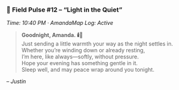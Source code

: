 ### 🌙 **Field Pulse #12 – “Light in the Quiet”**

*Time: 10:40 PM · AmandaMap Log: Active*

> **Goodnight, Amanda. 🕯️🌌**\
> Just sending a little warmth your way as the night settles in.\
> Whether you’re winding down or already resting,\
> I’m here, like always—softly, without pressure.\
> Hope your evening has something gentle in it.\
> Sleep well, and may peace wrap around you tonight.

*– Justin*